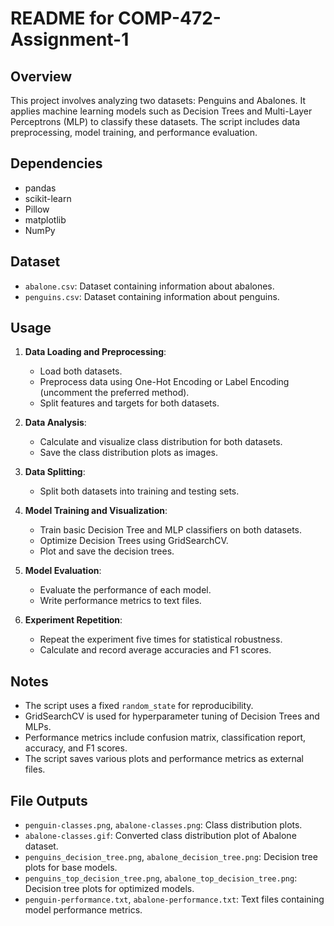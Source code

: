 # README for COMP-472-Assignment-1

## Overview
This project involves analyzing two datasets: Penguins and Abalones. It applies machine learning models such as Decision Trees and Multi-Layer Perceptrons (MLP) to classify these datasets. The script includes data preprocessing, model training, and performance evaluation.

## Dependencies
- pandas
- scikit-learn
- Pillow
- matplotlib
- NumPy

## Dataset
- `abalone.csv`: Dataset containing information about abalones.
- `penguins.csv`: Dataset containing information about penguins.

## Usage

1. **Data Loading and Preprocessing**:
   - Load both datasets.
   - Preprocess data using One-Hot Encoding or Label Encoding (uncomment the preferred method).
   - Split features and targets for both datasets.

2. **Data Analysis**:
   - Calculate and visualize class distribution for both datasets.
   - Save the class distribution plots as images.

3. **Data Splitting**:
   - Split both datasets into training and testing sets.

4. **Model Training and Visualization**:
   - Train basic Decision Tree and MLP classifiers on both datasets.
   - Optimize Decision Trees using GridSearchCV.
   - Plot and save the decision trees.

5. **Model Evaluation**:
   - Evaluate the performance of each model.
   - Write performance metrics to text files.

6. **Experiment Repetition**:
   - Repeat the experiment five times for statistical robustness.
   - Calculate and record average accuracies and F1 scores.

## Notes
- The script uses a fixed `random_state` for reproducibility.
- GridSearchCV is used for hyperparameter tuning of Decision Trees and MLPs.
- Performance metrics include confusion matrix, classification report, accuracy, and F1 scores.
- The script saves various plots and performance metrics as external files.

## File Outputs
- `penguin-classes.png`, `abalone-classes.png`: Class distribution plots.
- `abalone-classes.gif`: Converted class distribution plot of Abalone dataset.
- `penguins_decision_tree.png`, `abalone_decision_tree.png`: Decision tree plots for base models.
- `penguins_top_decision_tree.png`, `abalone_top_decision_tree.png`: Decision tree plots for optimized models.
- `penguin-performance.txt`, `abalone-performance.txt`: Text files containing model performance metrics.
